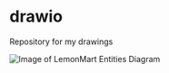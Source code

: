 # drawio

Repository for my drawings

![Image of LemonMart Entities Diagram](https://octodex://github.com/John-Cassidy/drawio/tree/main/lemonmart/LemonMartED.png)
